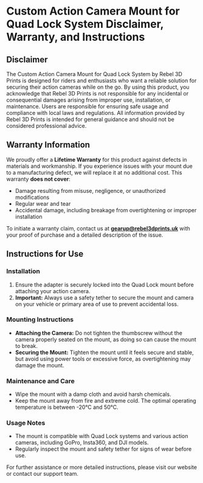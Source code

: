 # Custom Action Camera Mount for Quad Lock System Disclaimer, Warranty, and Instructions

## Disclaimer

The Custom Action Camera Mount for Quad Lock System by Rebel 3D Prints is designed for riders and enthusiasts who want a reliable solution for securing their action cameras while on the go. By using this product, you acknowledge that Rebel 3D Prints is not responsible for any incidental or consequential damages arising from improper use, installation, or maintenance. Users are responsible for ensuring safe usage and compliance with local laws and regulations. All information provided by Rebel 3D Prints is intended for general guidance and should not be considered professional advice.

## Warranty Information

We proudly offer a **Lifetime Warranty** for this product against defects in materials and workmanship. If you experience issues with your mount due to a manufacturing defect, we will replace it at no additional cost. This warranty **does not cover**:

- Damage resulting from misuse, negligence, or unauthorized modifications
- Regular wear and tear
- Accidental damage, including breakage from overtightening or improper installation

To initiate a warranty claim, contact us at **gearup@rebel3dprints.uk** with your proof of purchase and a detailed description of the issue.

## Instructions for Use

### Installation

1. Ensure the adapter is securely locked into the Quad Lock mount before attaching your action camera.
2. **Important:** Always use a safety tether to secure the mount and camera on your vehicle or primary area of use to prevent accidental loss.

### Mounting Instructions

- **Attaching the Camera:** Do not tighten the thumbscrew without the camera properly seated on the mount, as doing so can cause the mount to break.
- **Securing the Mount:** Tighten the mount until it feels secure and stable, but avoid using power tools or excessive force, as overtightening may damage the mount.

### Maintenance and Care

- Wipe the mount with a damp cloth and avoid harsh chemicals.
- Keep the mount away from fire and extreme cold. The optimal operating temperature is between -20°C and 50°C.

### Usage Notes

- The mount is compatible with Quad Lock systems and various action cameras, including GoPro, Insta360, and DJI models.
- Regularly inspect the mount and safety tether for signs of wear before use.

For further assistance or more detailed instructions, please visit our website or contact our support team.


